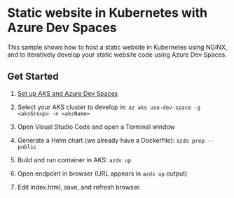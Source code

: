 # Static website in Kubernetes with Azure Dev Spaces
This sample shows how to host a static website in Kubernetes using NGINX, and to iteratively develop your static website code using Azure Dev Spaces.

## Get Started
1. [Set up AKS and Azure Dev Spaces](https://docs.microsoft.com/en-us/azure/dev-spaces/quickstart-nodejs)
1. Select your AKS cluster to develop in:
    `az aks use-dev-space -g <aksGroup> -n <aksName>`
    
1. Open Visual Studio Code and open a Terminal window
1. Generate a Helm chart (we already have a Dockerfile): `azds prep --public`
1. Build and run container in AKS: `azds up`
1. Open endpoint in browser (URL appears in `azds up` output)
1. Edit index.html, save, and refresh browser.
